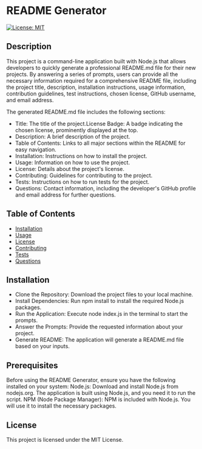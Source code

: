 # README Generator

[![License: MIT](https://img.shields.io/badge/License-MIT-yellow.svg)](https://opensource.org/licenses/MIT)

## Description
This project is a command-line application built with Node.js that allows developers to quickly generate a professional README.md file for their new projects. By answering a series of prompts, users can provide all the necessary information required for a comprehensive README file, including the project title, description, installation instructions, usage information, contribution guidelines, test instructions, chosen license, GitHub username, and email address.

The generated README.md file includes the following sections:
- Title: The title of the project.License Badge: A badge indicating the chosen license, prominently displayed at the top.
- Description: A brief description of the project.
- Table of Contents: Links to all major sections within the README for easy navigation.
- Installation: Instructions on how to install the project.
- Usage: Information on how to use the project.
- License: Details about the project's license.
- Contributing: Guidelines for contributing to the project.
- Tests: Instructions on how to run tests for the project.
- Questions: Contact information, including the developer's GitHub profile and email address for further questions.

## Table of Contents
- [Installation](#installation)
- [Usage](#usage)
- [License](#license)
- [Contributing](#contributing)
- [Tests](#tests)
- [Questions](#questions)

## Installation
- Clone the Repository: Download the project files to your local machine.
- Install Dependencies: Run npm install to install the required Node.js packages.
- Run the Application: Execute node index.js in the terminal to start the prompts.
- Answer the Prompts: Provide the requested information about your project.
- Generate README: The application will generate a README.md file based on your inputs.

## Prerequisites
Before using the README Generator, ensure you have the following installed on your system:
Node.js: Download and install Node.js from nodejs.org. The application is built using Node.js, and you need it to run the script.
NPM (Node Package Manager): NPM is included with Node.js. You will use it to install the necessary packages.

## License
This project is licensed under the MIT License.

